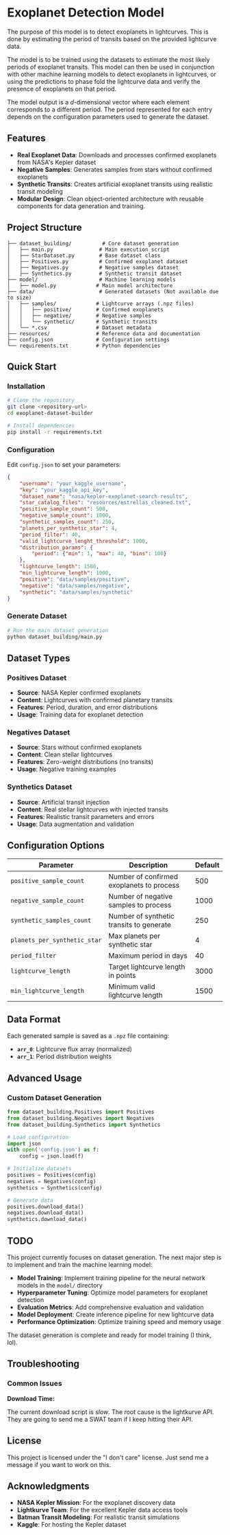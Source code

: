 # Exoplanet Detection Model

The purpose of this model is to detect exoplanets in lightcurves. This is done by estimating the period of transits based on the provided lightcurve data. 

The model is to be trained using the datasets to estimate the most likely periods of exoplanet transits. This model can then be used in conjunction with other machine learning models to detect exoplanets in lightcurves, or using the predictions to phase fold the lightcurve data and verify the presence of exoplanets on that period.

The model output is a $d$-dimensional vector where each element corresponds to a different period. The period represented for each entry depends on the configuration parameters used to generate the dataset.

## Features

- **Real Exoplanet Data**: Downloads and processes confirmed exoplanets from NASA's Kepler dataset
- **Negative Samples**: Generates samples from stars without confirmed exoplanets
- **Synthetic Transits**: Creates artificial exoplanet transits using realistic transit modeling
- **Modular Design**: Clean object-oriented architecture with reusable components for data generation and training.

## Project Structure

```
├── dataset_building/          # Core dataset generation
│   ├── main.py               # Main execution script
│   ├── StarDataset.py        # Base dataset class
│   ├── Positives.py          # Confirmed exoplanet dataset
│   ├── Negatives.py          # Negative samples dataset
│   ├── Synthetics.py         # Synthetic transit dataset
├── model/                    # Machine learning models
│   ├── model.py             # Main model architecture
├── data/                     # Generated datasets (Not available due to size)
│   ├── samples/             # Lightcurve arrays (.npz files)
│   │   ├── positive/        # Confirmed exoplanets
│   │   ├── negative/        # Negative samples
│   │   └── synthetic/       # Synthetic transits
│   └── *.csv                # Dataset metadata
├── resources/               # Reference data and documentation
├── config.json              # Configuration settings
└── requirements.txt         # Python dependencies
```

## Quick Start

### Installation

```bash
# Clone the repository
git clone <repository-url>
cd exoplanet-dataset-builder

# Install dependencies
pip install -r requirements.txt
```

### Configuration

Edit `config.json` to set your parameters:

```json
{
    "username": "your_kaggle_username",
    "key": "your_kaggle_api_key",
    "dataset_name": "nasa/kepler-exoplanet-search-results",
    "star_catalog_files": "resources/estrellas_cleaned.txt",
    "positive_sample_count": 500,
    "negative_sample_count": 1000,
    "synthetic_samples_count": 250,
    "planets_per_synthetic_star": 4,
    "period_filter": 40,
    "valid_lightcurve_lenght_threshold": 1000,
    "distribution_params": {
        "period": {"min": 1, "max": 40, "bins": 100}
    },
    "lightcurve_length": 1500,
    "min_lightcurve_length": 1000,
    "positive": "data/samples/positive",
    "negative": "data/samples/negative",
    "synthetic": "data/samples/synthetic"
}
```

### Generate Dataset

```bash
# Run the main dataset generation
python dataset_building/main.py
```

## Dataset Types

### Positives Dataset
- **Source**: NASA Kepler confirmed exoplanets
- **Content**: Lightcurves with confirmed planetary transits
- **Features**: Period, duration, and error distributions
- **Usage**: Training data for exoplanet detection

### Negatives Dataset
- **Source**: Stars without confirmed exoplanets
- **Content**: Clean stellar lightcurves
- **Features**: Zero-weight distributions (no transits)
- **Usage**: Negative training examples

### Synthetics Dataset
- **Source**: Artificial transit injection
- **Content**: Real stellar lightcurves with injected transits
- **Features**: Realistic transit parameters and errors
- **Usage**: Data augmentation and validation

## Configuration Options

| Parameter | Description | Default |
|-----------|-------------|---------|
| `positive_sample_count` | Number of confirmed exoplanets to process | 500 |
| `negative_sample_count` | Number of negative samples to process | 1000 |
| `synthetic_samples_count` | Number of synthetic transits to generate | 250 |
| `planets_per_synthetic_star` | Max planets per synthetic star | 4 |
| `period_filter` | Maximum period in days | 40 |
| `lightcurve_length` | Target lightcurve length in points | 3000 |
| `min_lightcurve_length` | Minimum valid lightcurve length | 1500 |

## Data Format

Each generated sample is saved as a `.npz` file containing:

- **`arr_0`**: Lightcurve flux array (normalized)
- **`arr_1`**: Period distribution weights

## Advanced Usage

### Custom Dataset Generation

```python
from dataset_building.Positives import Positives
from dataset_building.Negatives import Negatives
from dataset_building.Synthetics import Synthetics

# Load configuration
import json
with open('config.json') as f:
    config = json.load(f)

# Initialize datasets
positives = Positives(config)
negatives = Negatives(config)
synthetics = Synthetics(config)

# Generate data
positives.download_data()
negatives.download_data()
synthetics.download_data()
```

## TODO

This project currently focuses on dataset generation. The next major step is to implement and train the machine learning model:

- **Model Training**: Implement training pipeline for the neural network models in the `model/` directory
- **Hyperparameter Tuning**: Optimize model parameters for exoplanet detection
- **Evaluation Metrics**: Add comprehensive evaluation and validation
- **Model Deployment**: Create inference pipeline for new lightcurve data
- **Performance Optimization**: Optimize training speed and memory usage

The dataset generation is complete and ready for model training (I think, lol).

## Troubleshooting

### Common Issues

**Download Time:**

The current download script is *slow*. The root cause is the lightkurve API. They are going to send me a SWAT team if I keep hitting their API.

## License

This project is licensed under the "I don't care" license. Just send me a message if you want to work on this.

## Acknowledgments

- **NASA Kepler Mission**: For the exoplanet discovery data
- **Lightkurve Team**: For the excellent Kepler data access tools
- **Batman Transit Modeling**: For realistic transit simulations
- **Kaggle**: For hosting the Kepler dataset




